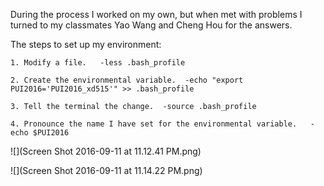 During the process I worked on my own, but when met with problems I turned to my classmates Yao Wang and Cheng Hou for the answers.  

The steps to set up my environment:   

    1. Modify a file.   -less .bash_profile   
    
    2. Create the environmental variable.  -echo "export PUI2016='PUI2016_xd515'" >> .bash_profile  
    
    3. Tell the terminal the change.  -source .bash_profile  
    
    4. Pronounce the name I have set for the environmental variable.   -echo $PUI2016  
    
![](Screen Shot 2016-09-11 at 11.12.41 PM.png)

![](Screen Shot 2016-09-11 at 11.14.22 PM.png)
